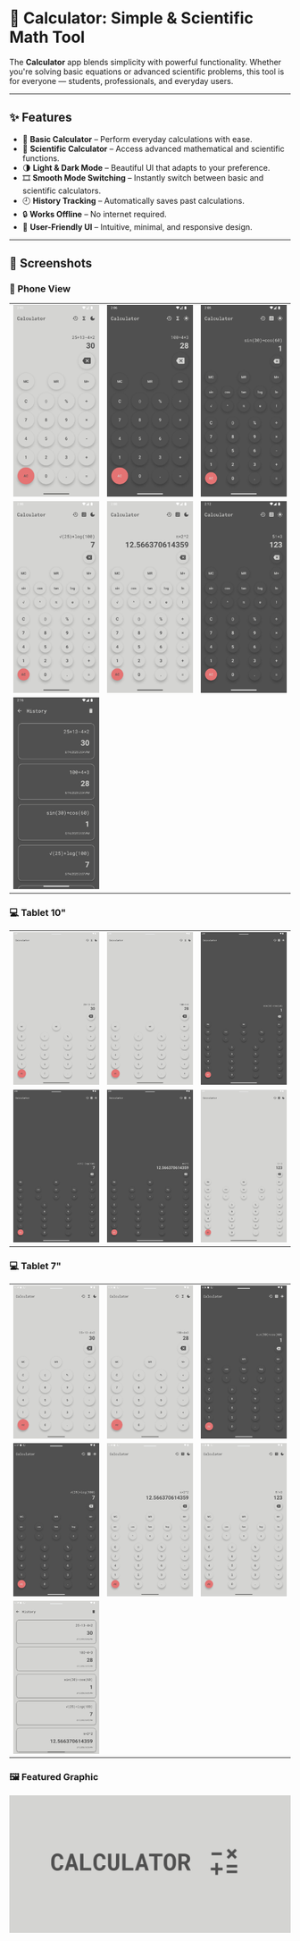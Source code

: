 # 📱 Calculator: Simple & Scientific Math Tool

The **Calculator** app blends simplicity with powerful functionality. Whether you're solving basic equations or advanced scientific problems, this tool is for everyone — students, professionals, and everyday users.

---

## ✨ Features

- 🧮 **Basic Calculator** – Perform everyday calculations with ease.
- 🔬 **Scientific Calculator** – Access advanced mathematical and scientific functions.
- 🌗 **Light & Dark Mode** – Beautiful UI that adapts to your preference.
- 🎞️ **Smooth Mode Switching** – Instantly switch between basic and scientific calculators.
- 🕘 **History Tracking** – Automatically saves past calculations.
- 🔒 **Works Offline** – No internet required.
- 👤 **User-Friendly UI** – Intuitive, minimal, and responsive design.

---

## 📸 Screenshots

### 📱 Phone View
| | | |
|--|--|--|
| ![](./playstore/Calculator%20Screenshot%201.png) | ![](./playstore/Calculator%20Screenshot%202.png) | ![](./playstore/Calculator%20Screenshot%203.png) |
| ![](./playstore/Calculator%20Screenshot%204.png) | ![](./playstore/Calculator%20Screenshot%205.png) | ![](./playstore/Calculator%20Screenshot%206.png) |
| ![](./playstore/Calculator%20Screenshot%207.png) |

### 💻 Tablet 10"
| | | |
|--|--|--|
| ![](./playstore/Calculator%20Tablet%2010%20Screenshot%201.png) | ![](./playstore/Calculator%20Tablet%2010%20Screenshot%202.png) | ![](./playstore/Calculator%20Tablet%2010%20Screenshot%203.png) |
| ![](./playstore/Calculator%20Tablet%2010%20Screenshot%204.png) | ![](./playstore/Calculator%20Tablet%2010%20Screenshot%205.png) | ![](./playstore/Calculator%20Tablet%2010%20Screenshot%206.png) |

### 💻 Tablet 7"
| | | |
|--|--|--|
| ![](./playstore/Calculator%20Tablet%207%20Screenshot%201.png) | ![](./playstore/Calculator%20Tablet%207%20Screenshot%202.png) | ![](./playstore/Calculator%20Tablet%207%20Screenshot%203.png) |
| ![](./playstore/Calculator%20Tablet%207%20Screenshot%204.png) | ![](./playstore/Calculator%20Tablet%207%20Screenshot%205.png) | ![](./playstore/Calculator%20Tablet%207%20Screenshot%206.png) |
| ![](./playstore/Calculator%20Tablet%207%20Screenshot%207.png) |

### 🖼️ Featured Graphic
![Featured Graphic](./playstore/Calculator%20Featured%20Graphic.png)
